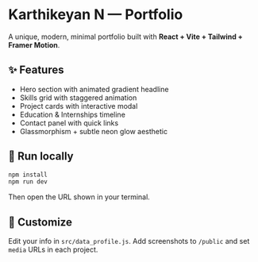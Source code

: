 # Karthikeyan N — Portfolio

A unique, modern, minimal portfolio built with **React + Vite + Tailwind + Framer Motion**.

## ✨ Features
- Hero section with animated gradient headline
- Skills grid with staggered animation
- Project cards with interactive modal
- Education & Internships timeline
- Contact panel with quick links
- Glassmorphism + subtle neon glow aesthetic

## 🚀 Run locally
```bash
npm install
npm run dev
```
Then open the URL shown in your terminal.

## 🧩 Customize
Edit your info in `src/data_profile.js`.
Add screenshots to `/public` and set `media` URLs in each project.
